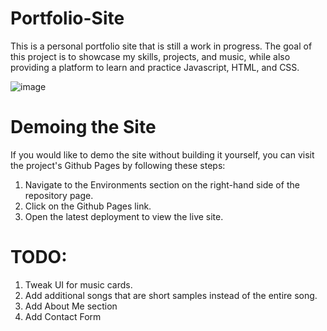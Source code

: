 # Portfolio-Site
This is a personal portfolio site that is still a work in progress. The goal of this project is to showcase my skills, projects, and music, while also providing a platform to learn and practice Javascript, HTML, and CSS.

![image](https://user-images.githubusercontent.com/121768237/226004414-4e62ce94-7418-4a1c-8949-3db44666a443.png)

# Demoing the Site
If you would like to demo the site without building it yourself, you can visit the project's Github Pages by following these steps:

1. Navigate to the Environments section on the right-hand side of the repository page.
2. Click on the Github Pages link.
3. Open the latest deployment to view the live site.
# TODO:
1. Tweak UI for music cards.
2. Add additional songs that are short samples instead of the entire song.
3. Add About Me section
4. Add Contact Form

